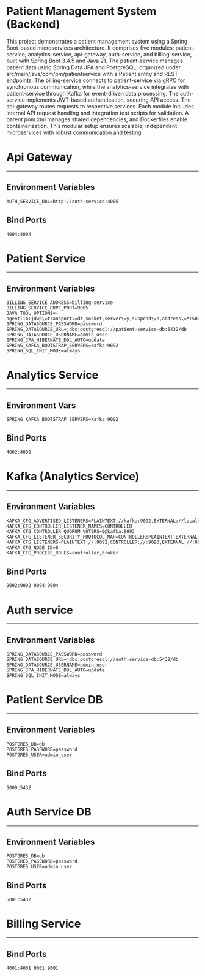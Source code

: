 # Patient Management System (Backend)

This project demonstrates a patient management system using a Spring Boot-based microservices architecture. It comprises five modules: patient-service, analytics-service, api-gateway, auth-service, and billing-service, built with Spring Boot 3.4.5 and Java 21. The patient-service manages patient data using Spring Data JPA and PostgreSQL, organized under src/main/java/com/pm/patientservice with a Patient entity and REST endpoints. The billing-service connects to patient-service via gRPC for synchronous communication, while the analytics-service integrates with patient-service through Kafka for event-driven data processing. The auth-service implements JWT-based authentication, securing API access. The api-gateway routes requests to respective services. Each module includes internal API request handling and integration test scripts for validation. A parent pom.xml manages shared dependencies, and Dockerfiles enable containerization. This modular setup ensures scalable, independent microservices with robust communication and testing.

# Api Gateway

---

## Environment Variables
```
AUTH_SERVICE_URL=http://auth-service:4005
```

## Bind Ports
```
4004:4004
```

# Patient Service

---

## Environment Variables
```
BILLING_SERVICE_ADDRESS=billing-service
BILLING_SERVICE_GRPC_PORT=9005
JAVA_TOOL_OPTIONS=-agentlib:jdwp\=transport\=dt_socket,server\=y,suspend\=n,address\=*:5005
SPRING_DATASOURCE_PASSWORD=password
SPRING_DATASOURCE_URL=jdbc:postgresql://patient-service-db:5432/db
SPRING_DATASOURCE_USERNAME=admin_user
SPRING_JPA_HIBERNATE_DDL_AUTO=update
SPRING_KAFKA_BOOTSTRAP_SERVERS=kafka:9092
SPRING_SQL_INIT_MODE=always
```

# Analytics Service

---

## Environment Vars

```
SPRING_KAFKA_BOOTSTRAP_SERVERS=kafka:9092
```

## Bind Ports
```
4002:4002
```

# Kafka (Analytics Service)

---

## Environment Variables
```
KAFKA_CFG_ADVERTISED_LISTENERS=PLAINTEXT://kafka:9092,EXTERNAL://localhost:9094
KAFKA_CFG_CONTROLLER_LISTENER_NAMES=CONTROLLER
KAFKA_CFG_CONTROLLER_QUORUM_VOTERS=0@kafka:9093
KAFKA_CFG_LISTENER_SECURITY_PROTOCOL_MAP=CONTROLLER:PLAINTEXT,EXTERNAL:PLAINTEXT,PLAINTEXT:PLAINTEXT
KAFKA_CFG_LISTENERS=PLAINTEXT://:9092,CONTROLLER://:9093,EXTERNAL://:9094
KAFKA_CFG_NODE_ID=0
KAFKA_CFG_PROCESS_ROLES=controller,broker
```

## Bind Ports
```
9092:9092 9094:9094
```

# Auth service

---

## Environment Variables
```
SPRING_DATASOURCE_PASSWORD=password
SPRING_DATASOURCE_URL=jdbc:postgresql://auth-service-db:5432/db
SPRING_DATASOURCE_USERNAME=admin_user
SPRING_JPA_HIBERNATE_DDL_AUTO=update
SPRING_SQL_INIT_MODE=always
```

# Patient Service DB

---

## Environment Variables
```
POSTGRES_DB=db
POSTGRES_PASSWORD=password
POSTGRES_USER=admin_user
```

## Bind Ports
```
5000:5432
```

# Auth Service DB

---

## Environment Variables
```
POSTGRES_DB=db
POSTGRES_PASSWORD=password
POSTGRES_USER=admin_user
```

## Bind Ports
```
5001:5432
```

# Billing Service

---

## Bind Ports
```
4001:4001 9001:9001
```
